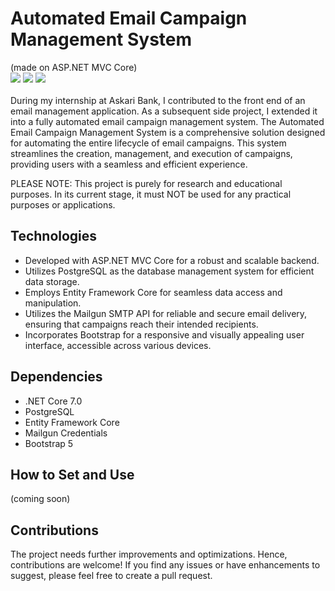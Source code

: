 # Automated Email Campaign Management System 
(made on ASP.NET MVC Core)<br>
![](https://img.shields.io/github/stars/AhabbscienceStudioPak/AutomatedEmailCampaign.svg) 
![](https://img.shields.io/github/forks/AhabbscienceStudioPak/AutomatedEmailCampaign.svg) 
![](https://img.shields.io/github/issues/AhabbscienceStudioPak/AutomatedEmailCampaign.svg)<br><br>
During my internship at Askari Bank, I contributed to the front end of an email management application. As a subsequent side project, I extended it into a fully automated email campaign management system.
The Automated Email Campaign Management System is a comprehensive solution designed for automating the entire lifecycle of email campaigns. This system streamlines the creation, management, and execution of campaigns, providing users with a seamless and efficient experience.

PLEASE NOTE: This project is purely for research and educational purposes. In its current stage, it must NOT be used for any practical purposes or applications.

## Technologies
* Developed with ASP.NET MVC Core for a robust and scalable backend.
* Utilizes PostgreSQL as the database management system for efficient data storage.
* Employs Entity Framework Core for seamless data access and manipulation.
* Utilizes the Mailgun SMTP API for reliable and secure email delivery, ensuring that campaigns reach their intended recipients.
* Incorporates Bootstrap for a responsive and visually appealing user interface, accessible across various devices.

## Dependencies
* .NET Core 7.0
* PostgreSQL
* Entity Framework Core
* Mailgun Credentials
* Bootstrap 5

## How to Set and Use
(coming soon)

## Contributions
The project needs further improvements and optimizations. Hence, contributions are welcome! If you find any issues or have enhancements to suggest, please feel free to create a pull request.
